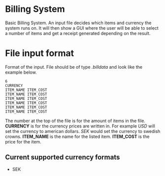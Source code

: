# Billing System
Basic Billing System. An input file decides which items and currency the system runs on. It will then show a GUI where the user will be able to select a number of items and get a receipt generated depending on the result.

# File input format
Format of the input. File should be of type *.billdata* and look like the example below.
```
6
CURRENCY
ITEM_NAME ITEM_COST
ITEM_NAME ITEM_COST
ITEM_NAME ITEM_COST
ITEM_NAME ITEM_COST
ITEM_NAME ITEM_COST
ITEM_NAME ITEM_COST
```
The number at the top of the file is for the amount of items in the file.
**CURRENCY** is for the currency prices are written in. For example *USD* will set the currency to american dollars. *SEK* would set the currency to swedish crowns.
**ITEM_NAME** is the name for the listed item.
**ITEM_COST** is the price for the item.

## Current supported currency formats
* SEK